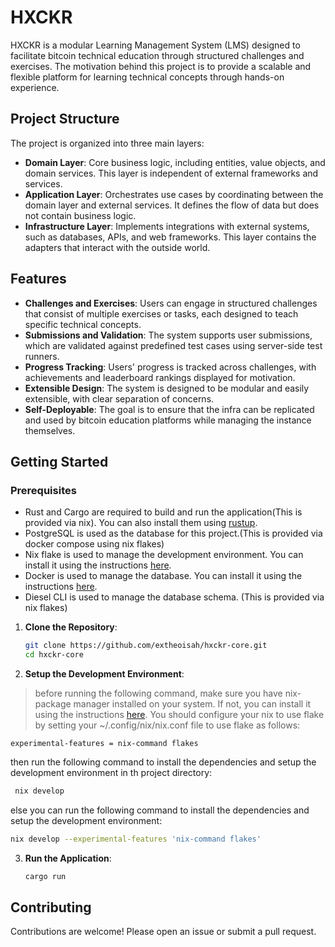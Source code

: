 # HXCKR

HXCKR is a modular Learning Management System (LMS) designed to facilitate bitcoin technical education through structured challenges and exercises. The motivation behind this project is to provide a scalable and flexible platform for learning technical concepts through hands-on experience.

## Project Structure

The project is organized into three main layers:

- **Domain Layer**: Core business logic, including entities, value objects, and domain services. This layer is independent of external frameworks and services.
- **Application Layer**: Orchestrates use cases by coordinating between the domain layer and external services. It defines the flow of data but does not contain business logic.
- **Infrastructure Layer**: Implements integrations with external systems, such as databases, APIs, and web frameworks. This layer contains the adapters that interact with the outside world.

## Features

- **Challenges and Exercises**: Users can engage in structured challenges that consist of multiple exercises or tasks, each designed to teach specific technical concepts.
- **Submissions and Validation**: The system supports user submissions, which are validated against predefined test cases using server-side test runners.
- **Progress Tracking**: Users' progress is tracked across challenges, with achievements and leaderboard rankings displayed for motivation.
- **Extensible Design**: The system is designed to be modular and easily extensible, with clear separation of concerns.
- **Self-Deployable**: The goal is to ensure that the infra can be replicated and used by bitcoin education platforms while managing the instance themselves.

## Getting Started

### Prerequisites
- Rust and Cargo are required to build and run the application(This is provided via nix). You can also install them using [rustup](https://rustup.rs/).
- PostgreSQL is used as the database for this project.(This is provided via docker compose using nix flakes)
- Nix flake is used to manage the development environment. You can install it using the instructions [here](https://nixos.org/download.html).
- Docker is used to manage the database. You can install it using the instructions [here](https://docs.docker.com/get-docker/).
- Diesel CLI is used to manage the database schema. (This is provided via nix flakes)

1. **Clone the Repository**:
   ```bash
   git clone https://github.com/extheoisah/hxckr-core.git
   cd hxckr-core
   ```

2. **Setup the Development Environment**:
> before running the following command, make sure you have nix-package manager installed on your system. If not, you can install it using the instructions [here](https://nixos.org/download.html).
> You should configure your nix to use flake by setting your ~/.config/nix/nix.conf file to use flake as follows:
```plaintext
experimental-features = nix-command flakes
```
then run the following command to install the dependencies and setup the development environment in th project directory:
   ```bash
    nix develop
   ```
else you can run the following command to install the dependencies and setup the development environment:
   ```bash
   nix develop --experimental-features 'nix-command flakes'
   ```
3. **Run the Application**:
   ```bash
   cargo run
   ```

## Contributing

Contributions are welcome! Please open an issue or submit a pull request.
